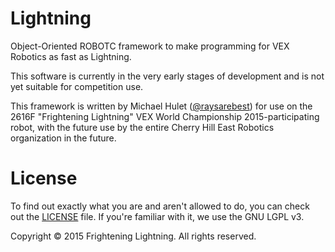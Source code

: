 # Lightning
Object-Oriented ROBOTC framework to make programming for VEX Robotics as fast as Lightning.

This software is currently in the very early stages of development and is not yet suitable for competition use.

This framework is written by Michael Hulet ([@raysarebest](https://github.com/raysarebest)) for use on the 2616F "Frightening Lightning" VEX World Championship 2015-participating robot, with the future use by the entire Cherry Hill East Robotics organization in the future.

# License
To find out exactly what you are and aren't allowed to do, you can check out the [LICENSE](https://github.com/EastRobotics/Lightning/blob/master/LICENSE) file. If you're familiar with it, we use the GNU LGPL v3.

Copyright &copy; 2015 Frightening Lightning. All rights reserved.
